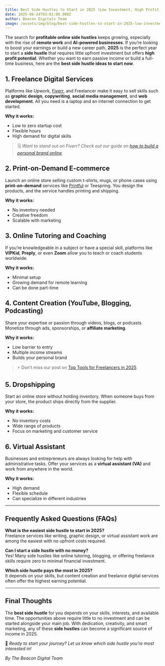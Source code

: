 ```yaml
---
title: Best Side Hustles to Start in 2025 (Low Investment, High Profit)
date: 2025-06-24T03:01:00.000Z
author: Beacon Digitals Team
image: /assets/img/blog/best-side-hustles-to-start-in-2025-low-investment-high-profit-.png
---
```

The search for **profitable online side hustles** keeps growing, especially with the rise of **remote work** and **AI-powered businesses**. If you’re looking to boost your earnings or build a new career path, **2025** is the perfect year to start a **side hustle** that requires little upfront investment but offers **high profit potential**. Whether you want to earn passive income or build a full-time business, here are the **best side hustle ideas to start now**.

## 1. Freelance Digital Services

Platforms like Upwork, [Fiverr](https://www.fiverr.com/), and Freelancer make it easy to sell skills such as **graphic design**, **copywriting**, **social media management**, and **web development**. All you need is a laptop and an internet connection to get started.

**Why it works:**  

* Low to zero startup cost  
* Flexible hours  
* High demand for digital skills  

> 🗒️ *Want to stand out on Fiverr? Check out our guide on [how to build a personal brand online](#).*

## 2. Print-on-Demand E-commerce

Launch an online store selling custom t-shirts, mugs, or phone cases using **print-on-demand** services like [Printful](https://www.printful.com/) or Teespring. You design the products, and the service handles printing and shipping.

**Why it works:**  

* No inventory needed  
* Creative freedom  
* Scalable with marketing

## 3. Online Tutoring and Coaching

If you’re knowledgeable in a subject or have a special skill, platforms like **VIPKid**, **Preply**, or even **Zoom** allow you to teach or coach students worldwide.

**Why it works:**  

* Minimal setup  
* Growing demand for remote learning  
* Can be done part-time

## 4. Content Creation (YouTube, Blogging, Podcasting)

Share your expertise or passion through videos, blogs, or podcasts. Monetize through ads, sponsorships, or **affiliate marketing**.

**Why it works:**  

* Low barrier to entry  
* Multiple income streams  
* Builds your personal brand  

> ⚡ Don’t miss our post on [Top Tools for Freelancers in 2025](#).

## 5. Dropshipping

Start an online store without holding inventory. When someone buys from your store, the product ships directly from the supplier.

**Why it works:**  

* No inventory costs  
* Wide range of products  
* Focus on marketing and customer service

## 6. Virtual Assistant

Businesses and entrepreneurs are always looking for help with administrative tasks. Offer your services as a **virtual assistant (VA)** and work from anywhere in the world.

**Why it works:**  

* High demand  
* Flexible schedule  
* Can specialize in different industries

- - -

## Frequently Asked Questions (FAQs)

**What is the easiest side hustle to start in 2025?**\
Freelance services like writing, graphic design, or virtual assistant work are among the easiest with no upfront costs required.

**Can I start a side hustle with no money?**\
Yes! Many side hustles like online tutoring, blogging, or offering freelance skills require zero to minimal financial investment.

**Which side hustle pays the most in 2025?**\
It depends on your skills, but content creation and freelance digital services often offer the highest earning potential.

- - -

## Final Thoughts

The **best side hustle** for you depends on your skills, interests, and available time. The opportunities above require little to no investment and can be started alongside your main job. With dedication, creativity, and smart marketing, any of these **side hustles** can become a significant source of income in 2025.

🚀 *Ready to start your journey? Let us know which side hustle you’re most interested in!*

*By The Beacon Digital Team*